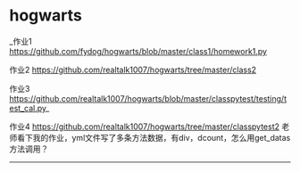 # hogwarts           
_作业1 https://github.com/fydog/hogwarts/blob/master/class1/homework1.py

作业2 https://github.com/realtalk1007/hogwarts/tree/master/class2

作业3 https://github.com/realtalk1007/hogwarts/blob/master/classpytest/testing/test_cal.py_

作业4 https://github.com/realtalk1007/hogwarts/tree/master/classpytest2
老师看下我的作业，yml文件写了多条方法数据，有div，dcount，怎么用get_datas方法调用？

-------